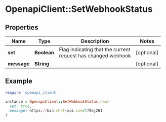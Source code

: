 # OpenapiClient::SetWebhookStatus

## Properties

| Name | Type | Description | Notes |
| ---- | ---- | ----------- | ----- |
| **set** | **Boolean** | Flag indicating that the current request has changed webhook | [optional] |
| **message** | **String** |  | [optional] |

## Example

```ruby
require 'openapi_client'

instance = OpenapiClient::SetWebhookStatus.new(
  set: true,
  message: https://bin.chat-api.com/1f9aj261
)
```


